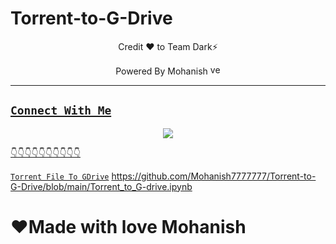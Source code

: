 # Torrent-to-G-Drive


<p align="center">
Credit ❤ to Team Dark⚡

<p align="center"> 
Powered By Mohanish <a href="github.com/Mohanish7777777"><img src="https://i.ibb.co/7k9tyQ6/verify1.png" alt="verfied" width="16" height="16" />

</p>

-------

## ```Connect With Me```
<p align="center">
<a href="https://wa.me/917904707229"><img src="https://img.shields.io/badge/Contact%20Mohanish%E2%9D%A4%EF%B8%8F-25D366?style=for-the-badge&logo=whatsapp&logoColor=white" />
</p>
👇👇👇👇👇👇👇👇👇👇

 [`Torrent File To GDrive`](https://colab.research.google.com/drive/12OpXL3Y20WWqwRtyr4swIzxP4VRXqc6T#scrollTo=4zaY0Pqz-F5m)
https://github.com/Mohanish7777777/Torrent-to-G-Drive/blob/main/Torrent_to_G-drive.ipynb
  

  # ❤️Made with love Mohanish
